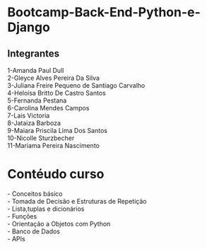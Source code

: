 # Bootcamp-Back-End-Python-e-Django 
<h2>Integrantes</h2>

1-Amanda Paul Dull<br>
2-Gleyce Alves Pereira Da Silva<br>
3-Juliana Freire Pequeno de Santiago Carvalho<br>
4-Heloísa Britto De Castro Santos<br>
5-Fernanda Pestana<br>
6-Carolina Mendes Campos<br>
7-Lais Victoria<br>
8-Jataiza Barboza	<br>
9-Maiara Priscila Lima Dos Santos<br>
10-Nicolle Sturzbecher<br>
11-Mariama Pereira Nascimento<br>

<h1>Contéudo curso</h1> 
- Conceitos básico <br>
- Tomada de Decisão e Estruturas de Repetição<br>
- Lista,tuplas e dicionários<br>
- Funções<br>
- Orientação a Objetos com Python<br>
- Banco de Dados<br>
- APIs<br>


